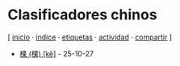 # Clasificadores chinos
[ [inicio](/index.md) · [índice](/indice.md) · [etiquetas](/etiquetas.md) · [actividad](/actividad.md) · [compartir](https://x.com/intent/tweet?text=Clasificadores+chinos+%E2%80%94+Etiquetas%0A%0A%E2%86%92+https%3A%2F%2Fgithub.com%2Fjucardus%2Fjucardus.github.io%2Fblob%2Fmain%2Fc%2Fl%2Fclasificadores-chinos.md%0A%0A%23etiquetas_jucardus) ]

* [棵 (棵) [kē]](/k/e/1/ke1-26869.md) - 25-10-27